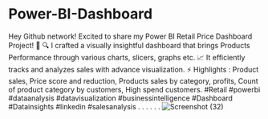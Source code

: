 # Power-BI-Dashboard
Hey Github network!
Excited to share my Power BI Retail Price Dashboard Project! 🚀
🔍 I crafted a visually insightful dashboard that brings Products Performance through various charts, slicers, graphs etc.
📈 It efficiently tracks and analyzes sales with advance visualization.
⚡ Highlights : Product sales, Price score and reduction, Products sales by category, profits, Count of product category by customers, High spend customers.
#Retail #powerbi #dataanalysis #datavisualization #businessintelligence #Dashboard #Datainsights #linkedin #salesanalysis .
.
.
.
.
.
![Screenshot (32)](https://github.com/Shubhangi-6/Power-BI-Dashboard/assets/140615568/45e62f67-ac67-465f-9bf2-23d412cb6f5e)
